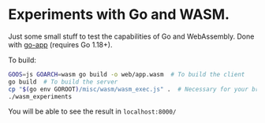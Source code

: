 # Experiments with Go and WASM.

Just some small stuff to test the capabilities of Go and WebAssembly. Done with [go-app](https://github.com/maxence-charriere/go-app) (requires Go 1.18+).

To build:
```sh
GOOS=js GOARCH=wasm go build -o web/app.wasm  # To build the client
go build  # To build the server
cp "$(go env GOROOT)/misc/wasm/wasm_exec.js" .  # Necessary for your browser to run wasm
./wasm_experiments
```
You will be able to see the result in `localhost:8000/`
